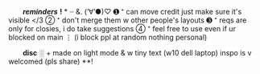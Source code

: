 ⠀ ⠀ ***reminders*** **!** * ┈ &. (‘∀’●)♡
 ➊ ⁺ can move credit just make sure it's visible </3
 ➁ ⁺ don't merge them w other people's layouts
 ➌ ⁺ reqs are only for closies, i do take suggestions
 ➃ ⁺ feel free to use even if ur blocked on main
    ⋮ (i block ppl at random nothing personal)

⠀ ⠀ __disc__ ░ + made on light mode & w tiny text
(w10 dell laptop) inspo is v welcomed (pls share) **!
